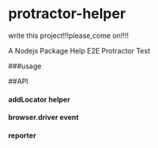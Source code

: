 # protractor-helper

write this project!!!please,come on!!!!

A Nodejs Package Help E2E Protractor  Test 

###usage

##API

#### addLocator helper

#### browser.driver event

#### reporter

##
